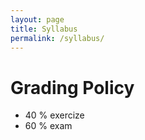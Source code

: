 ```yaml
---
layout: page
title: Syllabus
permalink: /syllabus/
---
```


# Grading Policy
 * 40 % exercize
 * 60 % exam